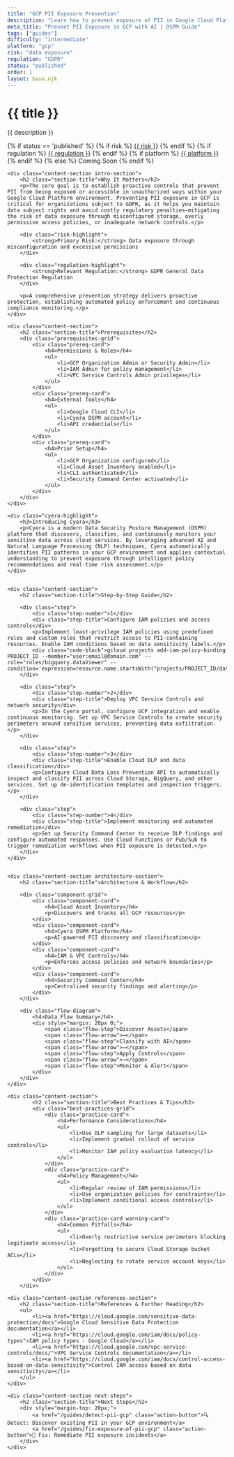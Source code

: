 ```yaml
---
title: "GCP PII Exposure Prevention"
description: "Learn how to prevent exposure of PII in Google Cloud Platform environments. Follow step-by-step guidance for GDPR compliance."
meta_title: "Prevent PII Exposure in GCP with AI | DSPM Guide"
tags: ["guides"]
difficulty: "intermediate"
platform: "gcp"
risk: "data exposure"
regulation: "GDPR"
status: "published"
order: 1
layout: base.njk
---
```


<div class="container">
    <div class="header">
        <h1>{{ title }}</h1>
        <p>{{ description }}</p>
        <div class="guide-tags-container">
			<div class="guide-tags-wrapper">
		    {% if status == 'published' %}
		        {% if risk %}
		        <a href="/risk/{{ risk | downcase | replace: ' ', '-' }}/" class="guide-tag risk">{{ risk }}</a>
		        {% endif %}
		        {% if regulation %}
		        <a href="/regulation/{{ regulation | downcase | replace: ' ', '-' }}/" class="guide-tag regulation">{{ regulation }}</a>
		        {% endif %}
		        {% if platform %}
		        <a href="/platforms/{{ platform | downcase | replace: ' ', '-' }}/" class="guide-tag platform">{{ platform }}</a>
		        {% endif %}
		    {% else %}
		        <span class="guide-tag coming-soon">Coming Soon</span>
		    {% endif %}
		</div>
		</div>
    </div>

    <div class="content-section intro-section">
        <h2 class="section-title">Why It Matters</h2>
        <p>The core goal is to establish proactive controls that prevent PII from being exposed or accessible in unauthorized ways within your Google Cloud Platform environment. Preventing PII exposure in GCP is critical for organizations subject to GDPR, as it helps you maintain data subject rights and avoid costly regulatory penalties—mitigating the risk of data exposure through misconfigured storage, overly permissive access policies, or inadequate network controls.</p>
        
        <div class="risk-highlight">
            <strong>Primary Risk:</strong> Data exposure through misconfiguration and excessive permissions
        </div>
        
        <div class="regulation-highlight">
            <strong>Relevant Regulation:</strong> GDPR General Data Protection Regulation
        </div>
        
        <p>A comprehensive prevention strategy delivers proactive protection, establishing automated policy enforcement and continuous compliance monitoring.</p>
    </div>

    <div class="content-section">
        <h2 class="section-title">Prerequisites</h2>
        <div class="prerequisites-grid">
            <div class="prereq-card">
                <h4>Permissions & Roles</h4>
                <ul>
                    <li>GCP Organization Admin or Security Admin</li>
                    <li>IAM Admin for policy management</li>
                    <li>VPC Service Controls Admin privileges</li>
                </ul>
            </div>
            <div class="prereq-card">
                <h4>External Tools</h4>
                <ul>
                    <li>Google Cloud CLI</li>
                    <li>Cyera DSPM account</li>
                    <li>API credentials</li>
                </ul>
            </div>
            <div class="prereq-card">
                <h4>Prior Setup</h4>
                <ul>
                    <li>GCP Organization configured</li>
                    <li>Cloud Asset Inventory enabled</li>
                    <li>CLI authenticated</li>
                    <li>Security Command Center activated</li>
                </ul>
            </div>
        </div>
    </div>
	
    <div class="cyera-highlight">
        <h3>Introducing Cyera</h3>
        <p>Cyera is a modern Data Security Posture Management (DSPM) platform that discovers, classifies, and continuously monitors your sensitive data across cloud services. By leveraging advanced AI and Natural Language Processing (NLP) techniques, Cyera automatically identifies PII patterns in your GCP environment and applies contextual understanding to prevent exposure through intelligent policy recommendations and real-time risk assessment.</p>
    </div>
	

    <div class="content-section">
        <h2 class="section-title">Step-by-Step Guide</h2>
        
        <div class="step">
            <div class="step-number">1</div>
            <div class="step-title">Configure IAM policies and access controls</div>
            <p>Implement least-privilege IAM policies using predefined roles and custom roles that restrict access to PII-containing resources. Enable IAM conditions based on data sensitivity labels.</p>
            <div class="code-block">gcloud projects add-iam-policy-binding PROJECT_ID --member="user:email@domain.com" --role="roles/bigquery.dataViewer" --condition='expression=resource.name.startsWith("projects/PROJECT_ID/datasets/non_sensitive")'</div>
        </div>

        <div class="step">
            <div class="step-number">2</div>
            <div class="step-title">Deploy VPC Service Controls and network security</div>
            <p>In the Cyera portal, configure GCP integration and enable continuous monitoring. Set up VPC Service Controls to create security perimeters around sensitive services, preventing data exfiltration.</p>
        </div>

        <div class="step">
            <div class="step-number">3</div>
            <div class="step-title">Enable Cloud DLP and data classification</div>
            <p>Configure Cloud Data Loss Prevention API to automatically inspect and classify PII across Cloud Storage, BigQuery, and other services. Set up de-identification templates and inspection triggers.</p>
        </div>

        <div class="step">
            <div class="step-number">4</div>
            <div class="step-title">Implement monitoring and automated remediation</div>
            <p>Set up Security Command Center to receive DLP findings and configure automated responses. Use Cloud Functions or Pub/Sub to trigger remediation workflows when PII exposure is detected.</p>
        </div>
    </div>


    <div class="content-section architecture-section">
        <h2 class="section-title">Architecture & Workflow</h2>
        
        <div class="component-grid">
            <div class="component-card">
                <h4>Cloud Asset Inventory</h4>
                <p>Discovers and tracks all GCP resources</p>
            </div>
            <div class="component-card">
                <h4>Cyera DSPM Platform</h4>
                <p>AI-powered PII discovery and classification</p>
            </div>
            <div class="component-card">
                <h4>IAM & VPC Controls</h4>
                <p>Enforces access policies and network boundaries</p>
            </div>
            <div class="component-card">
                <h4>Security Command Center</h4>
                <p>Centralized security findings and alerting</p>
            </div>
        </div>

        <div class="flow-diagram">
            <h4>Data Flow Summary</h4>
            <div style="margin: 20px 0;">
                <span class="flow-step">Discover Assets</span>
                <span class="flow-arrow">→</span>
                <span class="flow-step">Classify with AI</span>
                <span class="flow-arrow">→</span>
                <span class="flow-step">Apply Controls</span>
                <span class="flow-arrow">→</span>
                <span class="flow-step">Monitor & Alert</span>
            </div>
        </div>
    </div>

	<div class="content-section">
	        <h2 class="section-title">Best Practices & Tips</h2>
	        <div class="best-practices-grid">
	            <div class="practice-card">
	                <h4>Performance Considerations</h4>
	                <ul>
	                    <li>Use DLP sampling for large datasets</li>
	                    <li>Implement gradual rollout of service controls</li>
	                    <li>Monitor IAM policy evaluation latency</li>
	                </ul>
	            </div>
	            <div class="practice-card">
	                <h4>Policy Management</h4>
	                <ul>
	                    <li>Regular review of IAM permissions</li>
	                    <li>Use organization policies for constraints</li>
	                    <li>Implement conditional access controls</li>
	                </ul>
	            </div>
	            <div class="practice-card warning-card">
	                <h4>Common Pitfalls</h4>
	                <ul>
	                    <li>Overly restrictive service perimeters blocking legitimate access</li>
	                    <li>Forgetting to secure Cloud Storage bucket ACLs</li>
	                    <li>Neglecting to rotate service account keys</li>
	                </ul>
	            </div>
	        </div>
	    </div>

    <div class="content-section references-section">
        <h2 class="section-title">References & Further Reading</h2>
        <ul>
            <li><a href="https://cloud.google.com/sensitive-data-protection/docs">Google Cloud Sensitive Data Protection documentation</a></li>
            <li><a href="https://cloud.google.com/iam/docs/policy-types">IAM policy types - Google Cloud</a></li>
            <li><a href="https://cloud.google.com/vpc-service-controls/docs/">VPC Service Controls documentation</a></li>
            <li><a href="https://cloud.google.com/iam/docs/control-access-based-on-data-sensitivity">Control IAM access based on data sensitivity</a></li>
        </ul>
    </div>

    <div class="content-section next-steps">
        <h2 class="section-title">Next Steps</h2>
        <div style="margin-top: 20px;">
            <a href="/guides/detect-pii-gcp" class="action-button">🔍 Detect: Discover existing PII in your GCP environment</a>
            <a href="/guides/fix-exposure-of-pii-gcp" class="action-button">🔧 Fix: Remediate PII exposure incidents</a>
        </div>
    </div>
</div>
